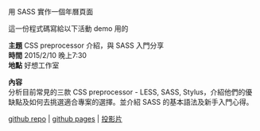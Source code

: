 用 SASS 實作一個年曆頁面

這一份程式碼寫給以下活動 demo 用的

**主題** CSS preprocessor 介紹，與 SASS 入門分享 <br>
**時間** 2015/2/10 晚上7:30 <br>
**地點** 好想工作室 <br>

**內容**  <br>分析目前常見的三款 CSS preprocessor - LESS, SASS, Stylus，介紹他們的優缺點及如何去挑選適合專案的選擇。並介紹 SASS 的基本語法及新手入門心得。

[github repo](https://github.com/wantingj/sass_calender) |
[github pages](http://wantingj.github.io/sass_calender/) |
[投影片](http://www.slideshare.net/wantingj/css-preprocessor-sass-44533096)
